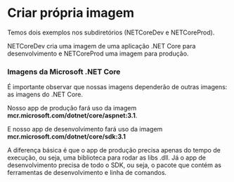 # Criar própria imagem

Temos dois exemplos nos subdiretórios (NETCoreDev e NETCoreProd).

NETCoreDev cria uma imagem de uma aplicação .NET Core para desenvolvimento e NETCoreProd uma imagem para produção.


### Imagens da Microsoft .NET Core

É importante observar que nossas imagens dependerão de outras imagens: as imagens do .NET Core.

Nosso app de produção fará uso da imagem **mcr.microsoft.com/dotnet/core/aspnet:3.1**.

E nosso app de desenvolvimento fará uso da imagem **mcr.microsoft.com/dotnet/core/sdk:3.1**

A diferença básica é que o app de produção precisa apenas do tempo de execução, ou seja, uma biblioteca para rodar as libs .dll. Já o app de desenvolvimento precisa de todo o SDK, ou seja, o pacote que contém as ferramentas de desenvolvimento e linha de comandos.


